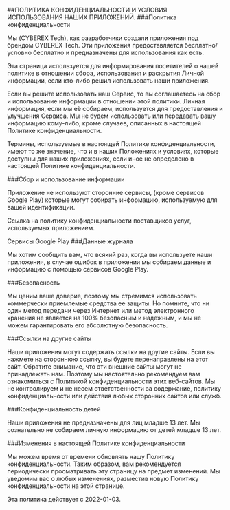 ##ПОЛИТИКА КОНФИДЕНЦИАЛЬНОСТИ И УСЛОВИЯ ИСПОЛЬЗОВАНИЯ НАШИХ ПРИЛОЖЕНИЙ.
###Политика конфиденциальности

Мы (CYBEREX Tech), как разработчики создали приложения под брендом CYBEREX Tech. Эти приложения предоставляется бесплатно/условно бесплатно и предназначены для использования как есть.

Эта страница используется для информирования посетителей о нашей политике в отношении сбора, использования и раскрытия Личной информации, если кто-либо решил использовать наши приложения.

Если вы решите использовать наш Сервис, то вы соглашаетесь на сбор и использование информации в отношении этой политики. Личная информация, если мы её собираем, используется для предоставления и улучшения Сервиса. Мы не будем использовать или передавать вашу информацию кому-либо, кроме случаев, описанных в настоящей Политике конфиденциальности.

Термины, используемые в настоящей Политике конфиденциальности, имеют то же значение, что и в наших Положениях и условиях, которые доступны для наших приложениях, если иное не определено в настоящей Политике конфиденциальности.

###Сбор и использование информации

Приложение не используют сторонние сервисы, (кроме сервисов Google Play) которые могут собирать информацию, используемую для вашей идентификации.

Ссылка на политику конфиденциальности поставщиков услуг, используемых приложением.

Сервисы Google Play
###Данные журнала

Мы хотим сообщить вам, что всякий раз, когда вы используете наши приложения, в случае ошибок в приложении мы собираем данные и информацию с помощью сервисов Google Play. 

###Безопасность

Мы ценим ваше доверие, поэтому мы стремимся использовать коммерчески приемлемые средства ее защиты. Но помните, что ни один метод передачи через Интернет или метод электронного хранения не является на 100% безопасным и надежным, и мы не можем гарантировать его абсолютную безопасность.

###Ссылки на другие сайты

Наши приложения могут содержать ссылки на другие сайты. Если вы нажмете на стороннюю ссылку, вы будете перенаправлены на этот сайт. Обратите внимание, что эти внешние сайты могут не принадлежать нам. Поэтому мы настоятельно рекомендуем вам ознакомиться с Политикой конфиденциальности этих веб-сайтов. Мы не контролируем и не несем ответственности за содержание, политику конфиденциальности или действия любых сторонних сайтов или служб.

###Конфиденциальность детей

Наши приложения не предназначены для лиц младше 13 лет. Мы сознательно не собираем личную информацию от детей младше 13 лет. 

###Изменения в настоящей Политике конфиденциальности

Мы можем время от времени обновлять нашу Политику конфиденциальности. Таким образом, вам рекомендуется периодически просматривать эту страницу на предмет изменений. Мы уведомим вас о любых изменениях, разместив новую Политику конфиденциальности на этой странице.

Эта политика действует с 2022-01-03.
